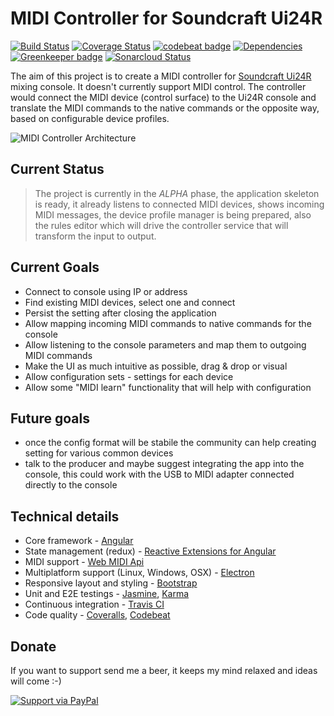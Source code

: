# MIDI Controller for Soundcraft Ui24R

[![Build Status](https://travis-ci.org/oliverhruby/ui24r-midi.svg?branch=master)](https://travis-ci.org/oliverhruby/ui24r-midi)
[![Coverage Status](https://coveralls.io/repos/github/oliverhruby/ui24r-midi/badge.svg?branch=master)](https://coveralls.io/github/oliverhruby/ui24r-midi?branch=master)
[![codebeat badge](https://codebeat.co/badges/ffc107ee-93e0-4db5-82e1-2f492835c725)](https://codebeat.co/projects/github-com-oliverhruby-ui24r-midi-master)
[![Dependencies](https://david-dm.org/oliverhruby/ui24r-midi/status.svg)](https://david-dm.org/oliverhruby/ui24r-midi)
[![Greenkeeper badge](https://badges.greenkeeper.io/oliverhruby/ui24r-midi.svg)](https://greenkeeper.io/)
[![Sonarcloud Status](https://sonarcloud.io/api/project_badges/measure?project=oliverhruby_ui24r-midi&metric=alert_status)](https://sonarcloud.io/dashboard?id=oliverhruby_ui24r-midi)

The aim of this project is to create a MIDI controller for [Soundcraft Ui24R](https://www.soundcraft.com/en/products/ui24r) mixing console. It doesn't currently support MIDI control. The controller would connect the MIDI device (control surface) to the Ui24R console and translate the MIDI commands to the native commands or the opposite way, based on configurable
device profiles.

![MIDI Controller Architecture](docs/MIDIController_architecture.png)

## Current Status
> The project is currently in the *ALPHA* phase, the application skeleton is ready, it already listens to connected MIDI devices, shows incoming MIDI messages, the device profile manager is being prepared, also the rules editor which will drive the controller service that will transform the input to output.

## Current Goals
* Connect to console using IP or address
* Find existing MIDI devices, select one and connect
* Persist the setting after closing the application
* Allow mapping incoming MIDI commands to native commands for the console
* Allow listening to the console parameters and map them to outgoing MIDI commands
* Make the UI as much intuitive as possible, drag & drop or visual
* Allow configuration sets - settings for each device
* Allow some "MIDI learn" functionality that will help with configuration

## Future goals
* once the config format will be stabile the community can help creating setting for various common devices
* talk to the producer and maybe suggest integrating the app into the console, this could work with the USB to MIDI adapter connected directly to the console

## Technical details
* Core framework - [Angular](https://angular.io/)
* State management (redux) - [Reactive Extensions for Angular](https://github.com/ngrx)
* MIDI support - [Web MIDI Api](https://webaudio.github.io/web-midi-api/)
* Multiplatform support (Linux, Windows, OSX) - [Electron](https://electronjs.org/)
* Responsive layout and styling - [Bootstrap](http://getbootstrap.com/)
* Unit and E2E testings - [Jasmine](https://jasmine.github.io/), [Karma](https://karma-runner.github.io/2.0/index.html)
* Continuous integration - [Travis CI](https://travis-ci.org/)
* Code quality - [Coveralls](https://coveralls.io/), [Codebeat](https://codebeat.co)

## Donate
If you want to support send me a beer, it keeps my mind relaxed and ideas will come :-)

[![Support via PayPal](https://www.paypalobjects.com/en_US/i/btn/btn_donateCC_LG.gif)](https://www.paypal.me/oliverhruby/)

